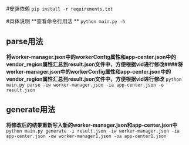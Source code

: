 
#安装依赖
`pip install -r requirements.txt`

#具体说明
**查看命令行用法 **
`python main.py -h`

## parse用法 ##
**将worker-manager.json中的workerConfig属性和app-center.json中的vendor_region属性汇总到result.json文件中，方便根据vid进行修改####将worker-manager.json中的workerConfig属性和app-center.json中的vendor_region属性汇总到result.json文件中，方便根据vid进行修改**
`python main.py parse -iw worker-manager.json -ia app-center.json -o result.json`

## generate用法 ##
**将修改后的结果重新写入新的worker-manager.json和app-center.json中**
`python main.py generate -i result.json -iw worker-manager.json -ia app-center.json -ow worker-manager1.json -oa app-center1.json`




